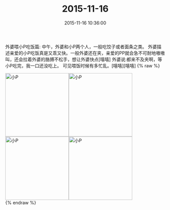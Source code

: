 ﻿---
title: 2015-11-16
date: 2015-11-16 10:36:00
tags:
categories: 妈妈
---
外婆喂小P吃饭篇:
中午，外婆和小P两个人，一般吃饺子或者面条之类。
外婆描述亲爱的小P吃饭真是又乖又快。一般外婆还在夹，亲爱的PP就会急不可耐地嗷嗷叫，还会拉着外婆的胳膊不松手，想让外婆快点[嘻嘻]
外婆说:都来不及夹啊，等小P吃完，我一口还没吃上。
可见喂饭时候有多忙乱。[嘻嘻][嘻嘻]
{% raw %}
<div style="width:500 px">
<div style="float:left; width:100 px"><img src="/2015-11-16-1/微信图片_20171011171823.jpg" width="200" alt="小P"></div>
<div style="float:left; width:100 px"><img src="/2015-11-16-1/微信图片_20171011171835.jpg" width="200" alt="小P"></div>
<div style="float:left; width:100 px"><img src="/2015-11-16-1/微信图片_20171011171845.jpg" width="200" alt="小P"></div>
<div style="float:left; width:100 px"><img src="/2015-11-16-1/微信图片_20171011171853.jpg" width="200" alt="小P"></div>
<div style="clear:both"></div>
</div>
{% endraw %}